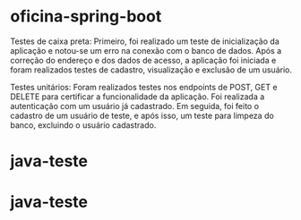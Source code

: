 # oficina-spring-boot

Testes de caixa preta:
Primeiro, foi realizado um teste de inicialização da aplicação e notou-se um erro na conexão com o banco de dados.
Após a correção do endereço e dos dados de acesso, a aplicação foi iniciada e foram realizados testes de cadastro, visualização e exclusão de um usuário.

Testes unitários:
Foram realizados testes nos endpoints de POST, GET e DELETE para certificar a funcionalidade da aplicação.
Foi realizada a autenticação com um usuário já cadastrado. Em seguida, foi feito o cadastro de um usuário de teste, e após isso, um teste para limpeza do banco, excluindo o usuário cadastrado.
# java-teste
# java-teste
